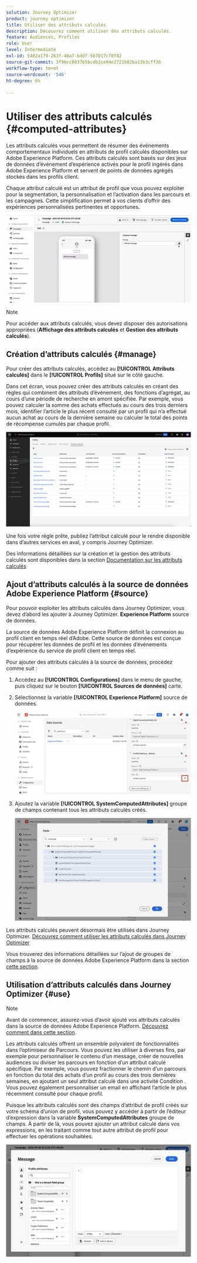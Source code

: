 ```yaml
---
solution: Journey Optimizer
product: journey optimizer
title: Utiliser des attributs calculés
description: Découvrez comment utiliser des attributs calculés.
feature: Audiences, Profiles
role: User
level: Intermediate
exl-id: 5402a179-263f-46a7-bddf-5b7017cf0f82
source-git-commit: 3f96cc0037b5bcdb2ce94e2721b02ba13b3cff36
workflow-type: tm+mt
source-wordcount: '546'
ht-degree: 6%

---
```


# Utiliser des attributs calculés {#computed-attributes}

Les attributs calculés vous permettent de résumer des événements comportementaux individuels en attributs de profil calculés disponibles sur Adobe Experience Platform. Ces attributs calculés sont basés sur des jeux de données d’événement d’expérience activés pour le profil ingérés dans Adobe Experience Platform et servent de points de données agrégés stockés dans les profils client.

Chaque attribut calculé est un attribut de profil que vous pouvez exploiter pour la segmentation, la personnalisation et l’activation dans les parcours et les campagnes. Cette simplification permet à vos clients d’offrir des expériences personnalisées pertinentes et opportunes.


![](../rn/assets/do-not-localize/computed-attributes.gif)


>[!NOTE]
>
>Pour accéder aux attributs calculés, vous devez disposer des autorisations appropriées (**Affichage des attributs calculés** et **Gestion des attributs calculés**).

## Création d’attributs calculés {#manage}

Pour créer des attributs calculés, accédez au **[!UICONTROL Attributs calculés]** dans le **[!UICONTROL Profils]** situé sur le côté gauche.

Dans cet écran, vous pouvez créer des attributs calculés en créant des règles qui combinent des attributs d’événement, des fonctions d’agrégat, au cours d’une période de recherche en amont spécifiée. Par exemple, vous pouvez calculer la somme des achats effectués au cours des trois derniers mois, identifier l’article le plus récent consulté par un profil qui n’a effectué aucun achat au cours de la dernière semaine ou calculer le total des points de récompense cumulés par chaque profil.

![](assets/computed-attributes.png)

Une fois votre règle prête, publiez l’attribut calculé pour le rendre disponible dans d’autres services en aval, y compris Journey Optimizer.

Des informations détaillées sur la création et la gestion des attributs calculés sont disponibles dans la section [Documentation sur les attributs calculés](https://experienceleague.adobe.com/docs/experience-platform/profile/computed-attributes/overview.html?lang=fr)

## Ajout d’attributs calculés à la source de données Adobe Experience Platform {#source}

Pour pouvoir exploiter les attributs calculés dans Journey Optimizer, vous devez d’abord les ajouter à Journey Optimizer. **Experience Platform** source de données.

La source de données Adobe Experience Platform définit la connexion au profil client en temps réel d’Adobe. Cette source de données est conçue pour récupérer les données de profil et les données d’événements d’expérience du service de profil client en temps réel.

Pour ajouter des attributs calculés à la source de données, procédez comme suit :

1. Accédez au **[!UICONTROL Configurations]** dans le menu de gauche, puis cliquez sur le bouton **[!UICONTROL Sources de données]** carte.

1. Sélectionnez la variable **[!UICONTROL Experience Platform]** source de données.

   ![](assets/computed-attributes-add.png)

1. Ajoutez la variable **[!UICONTROL SystemComputedAttributes]** groupe de champs contenant tous les attributs calculés créés.

   ![](assets/computed-attributes-fieldgroup.png)

Les attributs calculés peuvent désormais être utilisés dans Journey Optimizer. [Découvrez comment utiliser les attributs calculés dans Journey Optimizer](#use)

Vous trouverez des informations détaillées sur l’ajout de groupes de champs à la source de données Adobe Experience Platform dans la section [cette section](../datasource/adobe-experience-platform-data-source.md).

## Utilisation d’attributs calculés dans Journey Optimizer {#use}

>[!NOTE]
>
>Avant de commencer, assurez-vous d’avoir ajouté vos attributs calculés dans la source de données Adobe Experience Platform. [Découvrez comment dans cette section](#source).

Les attributs calculés offrent un ensemble polyvalent de fonctionnalités dans l’optimiseur de Parcours. Vous pouvez les utiliser à diverses fins, par exemple pour personnaliser le contenu d’un message, créer de nouvelles audiences ou diviser les parcours en fonction d’un attribut calculé spécifique. Par exemple, vous pouvez fractionner le chemin d’un parcours en fonction du total des achats d’un profil au cours des trois dernières semaines, en ajoutant un seul attribut calculé dans une activité Condition . Vous pouvez également personnaliser un email en affichant l’article le plus récemment consulté pour chaque profil.

Puisque les attributs calculés sont des champs d’attribut de profil créés sur votre schéma d’union de profil, vous pouvez y accéder à partir de l’éditeur d’expression dans la variable **SystemComputedAttributes** groupe de champs. À partir de là, vous pouvez ajouter un attribut calculé dans vos expressions, en les traitant comme tout autre attribut de profil pour effectuer les opérations souhaitées.

![](assets/computed-attributes-ajo.png)
